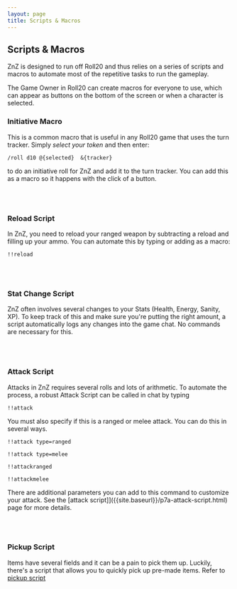 ```yaml
---
layout: page
title: Scripts & Macros
---
```



## Scripts & Macros ##

ZnZ is designed to run off Roll20 and thus relies on a series of scripts and macros to automate most of the repetitive tasks to run the gameplay.

The Game Owner in Roll20 can create macros for everyone to use, which can appear as buttons on the bottom of the screen or when a character is selected.



### Initiative Macro ###

This is a common macro that is useful in any Roll20 game that uses the turn tracker. Simply *select your token* and then enter:

`/roll d10 @{selected}  &{tracker}`

to do an initiative roll for ZnZ and add it to the turn tracker. You can add this as a macro so it happens with the click of a button.

<br/><br/>

### Reload Script ###

In ZnZ, you need to reload your ranged weapon by subtracting a reload and filling up your ammo. You can automate this by typing or adding as a macro:

`!!reload`

<br/><br/>

### Stat Change Script ###

ZnZ often involves several changes to your Stats (Health, Energy, Sanity, XP). To keep track of this and make sure you're putting the right amount, a script automatically logs any changes into the game chat. No commands are necessary for this.

<br/><br/>


### Attack Script ###

Attacks in ZnZ requires several rolls and lots of arithmetic. To automate the process, a robust Attack Script can be called in chat by typing

`!!attack`

You must also specify if this is a ranged or melee attack. You can do this in several ways.

`!!attack type=ranged`

`!!attack type=melee`

`!!attackranged`

`!!attackmelee`

There are additional parameters you can add to this command to customize your attack. See the [attack script]]({{site.baseurl}}/p7a-attack-script.html) page for more details.

<br/><br/>


### Pickup Script ###

Items have several fields and it can be a pain to pick them up. Luckily, there's a script that allows you to quickly pick up pre-made items. Refer to  [pickup script]({{site.baseurl}}/p7a-pickup-script.html)

